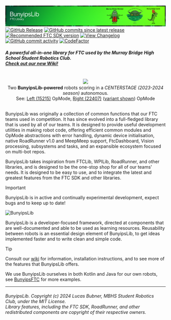 ![BunyipsLib)](https://github.com/Murray-Bridge-Bunyips/.github/blob/main/bunyipslib_banner.png)
[![GitHub Release](https://img.shields.io/github/v/release/Murray-Bridge-Bunyips/BunyipsLib?color=darkgreen)](https://github.com/Murray-Bridge-Bunyips/BunyipsLib/releases/latest)
[![GitHub commits since latest release](https://img.shields.io/github/commits-since/Murray-Bridge-Bunyips/BunyipsLib/latest)](https://github.com/Murray-Bridge-Bunyips/BunyipsLib/commits/master/)
[![Recommended FTC SDK version](https://img.shields.io/static/v1?label=sdk&message=v10.1&color=orange)](https://github.com/FIRST-Tech-Challenge/FtcRobotController/tree/v10.1)
[![View Changelog](https://img.shields.io/static/v1?label=changelog&message=View&color=informational)](/CHANGELOG.md)<br>
[![GitHub commit activity](https://img.shields.io/github/commit-activity/m/Murray-Bridge-Bunyips/BunyipsLib)](https://github.com/Murray-Bridge-Bunyips/BunyipsLib/pulse/monthly)
[![CodeFactor](https://www.codefactor.io/repository/github/murray-bridge-bunyips/bunyipslib/badge)](https://www.codefactor.io/repository/github/murray-bridge-bunyips/bunyipslib)<br>

##### A powerful all-in-one library for FTC used by the Murray Bridge High School Student Robotics Club.<br>[Check out our new Wiki!](https://github.com/Murray-Bridge-Bunyips/BunyipsLib/wiki)

<br>
<div align="center">
    <img src="https://github.com/user-attachments/assets/75408bde-ccba-408d-a4f9-3969af3b9ec5">
    <br>
    Two <b>BunyipsLib-powered</b> robots scoring in a <i>CENTERSTAGE (2023-2024 season)</i> autonomous.
    <br>
    See: <a href="https://github.com/Murray-Bridge-Bunyips/BunyipsFTC/blob/703ab81345e168eca18ca137d2a8fcae4c716899/TeamCode/GLaDOS/src/main/java/org/murraybridgebunyips/glados/autonomous/l5/GLaDOSUltimatePreloadLeftPark.java">Left (15215)</a> OpMode, <a href="https://github.com/Murray-Bridge-Bunyips/BunyipsFTC/blob/703ab81345e168eca18ca137d2a8fcae4c716899/TeamCode/Wheatley/src/main/java/org/murraybridgebunyips/wheatley/autonomous/arm/WheatleyLeftClawAuto.java">Right (22407)</a> (<a href="https://github.com/Murray-Bridge-Bunyips/BunyipsFTC/blob/703ab81345e168eca18ca137d2a8fcae4c716899/TeamCode/Wheatley/src/main/java/org/murraybridgebunyips/wheatley/autonomous/arm/WheatleyRightClawAuto.java">variant shown</a>) OpMode
</div>
<br>

BunyipsLib was originally a collection of common functions that our FTC teams used in competition.
It has since evolved into a full-fledged library that is used by all of our teams. It is designed to
provide useful development utilities in making robot code, offering efficient common modules and
OpMode abstractions with
error handling, dynamic device initialisation, native RoadRunner v1.0 and MeepMeep support, FtcDashboard, Vision
processing, subsystems and tasks, and an expansible ecosystem focused on multi-bot repos.

BunyipsLib takes inspiration from FTCLib, WPILib, RoadRunner, and other libraries, and is designed
to be the one-stop shop for all of our teams' needs. It is designed to be easy to use, and to integrate
the latest and greatest features from the FTC SDK and other libraries.

> [!IMPORTANT]
> BunyipsLib is in active and continually experimental development, expect bugs and to keep up to
> date!

![BunyipsLib](https://github.com/user-attachments/assets/ef041b93-b978-46d9-9900-4ec3ef6db1b5)

BunyipsLib is a developer-focused framework, directed at components that are well-documented and able to be
used as learning resources.
Reusability between robots is an essential design element of BunyipsLib, to get ideas implemented faster and to write
clean and simple code.

> [!TIP]
> Consult our [wiki](https://github.com/Murray-Bridge-Bunyips/BunyipsLib/wiki/) for information, installation
> instructions, and to see more of the features that BunyipsLib offers.

We use BunyipsLib ourselves in both Kotlin and Java for our own
robots, see [BunyipsFTC](https://github.com/Murray-Bridge-Bunyips/BunyipsFTC/) for more examples.

___

###### BunyipsLib. Copyright (c) 2024 Lucas Bubner, MBHS Student Robotics Club, under the MIT License.<br>Library features, including the FTC SDK, RoadRunner, and other redistributed components are copyright of their respective owners.

